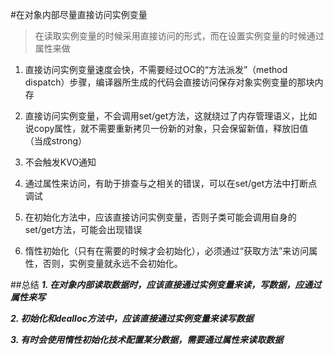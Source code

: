 #在对象内部尽量直接访问实例变量
> 在读取实例变量的时候采用直接访问的形式，而在设置实例变量的时候通过属性来做

1. 直接访问实例变量速度会快，不需要经过OC的“方法派发”（method dispatch）步骤，编译器所生成的代码会直接访问保存对象实例变量的那块内存


2. 直接访问实例变量，不会调用set/get方法，这就绕过了内存管理语义，比如说copy属性，就不需要重新拷贝一份新的对象，只会保留新值，释放旧值（当成strong）
3. 不会触发KVO通知
4. 通过属性来访问，有助于排查与之相关的错误，可以在set/get方法中打断点调试
5. 在初始化方法中，应该直接访问实例变量，否则子类可能会调用自身的set/get方法，可能会出现错误
6. 惰性初始化（只有在需要的时候才会初始化），必须通过“获取方法”来访问属性，否则，实例变量就永远不会初始化。

##总结
***1. 在对象内部读取数据时，应该直接通过实例变量来读，写数据，应通过属性来写***  

***2. 初始化和dealloc方法中，应该直接通过实例变量来读写数据***  


***3. 有时会使用惰性初始化技术配置某分数据，需要通过属性来读取数据***

